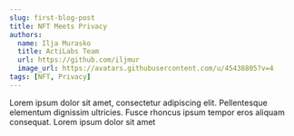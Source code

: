 ```yaml
---
slug: first-blog-post
title: NFT Meets Privacy
authors:
  name: Ilja Murasko
  title: ActiLabs Team
  url: https://github.com/iljmur
  image_url: https://avatars.githubusercontent.com/u/45438805?v=4
tags: [NFT, Privacy]
---
```


Lorem ipsum dolor sit amet, consectetur adipiscing elit. Pellentesque elementum dignissim ultricies. Fusce rhoncus ipsum tempor eros aliquam consequat. Lorem ipsum dolor sit amet

